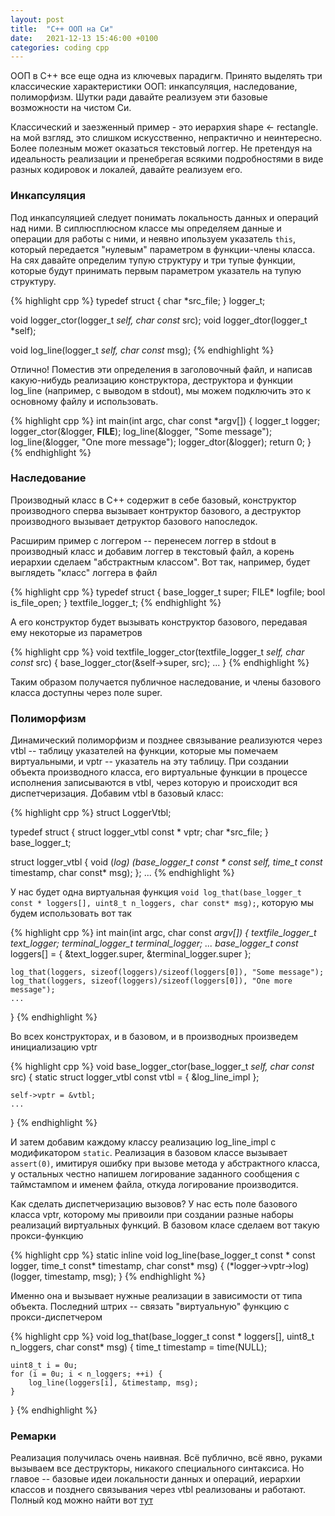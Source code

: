```yaml
---
layout: post
title:  "C++ ООП на Си"
date:   2021-12-13 15:46:00 +0100
categories: coding cpp
---
```

ООП в C++ все еще одна из ключевых парадигм. Принято выделять три классические характеристики ООП: инкапсуляция, наследование, полиморфизм. Шутки ради давайте реализуем эти базовые возможности на чистом Си.

Классический и заезженный пример - это иерархия shape <- rectangle. на мой взгляд, это слишком искусственно, непрактично и неинтересно. Более полезным может оказаться текстовый логгер. Не претендуя на идеальность реализации и пренебрегая всякими подробностями в виде разных кодировок и локалей, давайте реализуем его.

### Инкапсуляция

Под инкапсуляцией следует понимать локальность данных и операций над ними. В сиплюсплюсном классе мы определяем данные и операции для работы с ними, и неявно ипользуем указатель `this`, который передается "нулевым" параметром в функции-члены класса. На сях давайте определим тупую структуру и три тупые функции, которые будут принимать первым параметром указатель на тупую структуру.

{% highlight cpp %}
typedef struct 
{
    char *src_file;
} logger_t;

void logger_ctor(logger_t *self, char const* src);
void logger_dtor(logger_t *self);

void log_line(logger_t *self, char const* msg);
{% endhighlight %}

Отлично! Поместив эти определения в заголовочный файл, и написав какую-нибудь реализацию конструктора, деструктора и функции log_line (например, с выводом в stdout), мы можем подключить это к основному файлу и использовать.

{% highlight cpp %}
int main(int argc, char const *argv[])
{
    logger_t logger;
    logger_ctor(&logger, __FILE__);
    log_line(&logger, "Some message");
    log_line(&logger, "One more message");
    logger_dtor(&logger);
    return 0;
}
{% endhighlight %}

### Наследование

Производный класс в C++ содержит в себе базовый, конструктор производного сперва вызывает контруктор базового, а деструктор производного вызывает детруктор базового напоследок. 

Расширим пример с логгером -- перенесем логгер в stdout в производный класс и добавим логгер в текстовый файл, а корень иерархии сделаем "абстрактным классом". Вот так, например, будет выглядеть "класс" логгера в файл

{% highlight cpp %}
typedef struct {
    base_logger_t super;
    FILE* logfile;
    bool is_file_open;
} textfile_logger_t;
{% endhighlight %}

А его конструктор будет вызывать конструктор базового, передавая ему некоторые из параметров

{% highlight cpp %}
void textfile_logger_ctor(textfile_logger_t *self, char const* src) {
    base_logger_ctor(&self->super, src);
    ...
}
{% endhighlight %}

Таким образом получается публичное наследование, и члены базового класса доступны через поле super.

### Полиморфизм

Динамический полиморфизм и позднее связывание реализуются через vtbl -- таблицу указателей на функции, которые мы помечаем виртуальными, и vptr -- указатель на эту таблицу. При создании объекта производного класса, его виртуальные функции в процессе исполнения записываются в vtbl, через которую и происходит вся диспетчеризация. Добавим vtbl в базовый класс:

{% highlight cpp %}
struct LoggerVtbl;

typedef struct 
{
    struct logger_vtbl const * vptr;
    char *src_file;
} base_logger_t;

struct logger_vtbl {
    void (*log) (base_logger_t const * const self, time_t const* timestamp, char const* msg);
};
...
{% endhighlight %}

У нас будет одна виртуальная функция `void log_that(base_logger_t const * loggers[], uint8_t n_loggers, char const* msg);`, которую мы будем использовать вот так

{% highlight cpp %}
int main(int argc, char const *argv[])
{
    textfile_logger_t text_logger;
    terminal_logger_t terminal_logger;
    ...
    base_logger_t const* loggers[] = {
        &text_logger.super,
        &terminal_logger.super
    };

    log_that(loggers, sizeof(loggers)/sizeof(loggers[0]), "Some message");
    log_that(loggers, sizeof(loggers)/sizeof(loggers[0]), "One more message");
    ...
}
{% endhighlight %}

Во всех конструкторах, и в базовом, и в производных произведем инициализацию vptr

{% highlight cpp %}
void base_logger_ctor(base_logger_t *self, char const* src) {
    static struct logger_vtbl const vtbl = {
        &log_line_impl
    };

    self->vptr = &vtbl;
    ...
}
{% endhighlight %}

И затем добавим каждому классу реализацию log_line_impl с модификатором `static`. Реализация в базовом классе вызывает `assert(0)`, имитируя ошибку при вызове метода у абстрактного класса, у остальных честно напишем логирование заданного сообщения с таймстампом и именем файла, откуда логирование производится.

Как сделать диспетчеризацию вызовов? У нас есть поле базового класса vptr, которому мы привоили при создании разные наборы реализаций виртуальных функций. В базовом класе сделаем вот такую прокси-функцию

{% highlight cpp %}
static inline void log_line(base_logger_t const * const logger, time_t const* timestamp, char const* msg) {
    (*logger->vptr->log)(logger, timestamp, msg);
}
{% endhighlight %}

Именно она и вызывает нужные реализации в зависимости от типа объекта.
Последний штрих -- связать "виртуальную" функцию с прокси-диспетчером

{% highlight cpp %}
void log_that(base_logger_t const * loggers[], uint8_t n_loggers, char const* msg) {
    time_t timestamp = time(NULL);

    uint8_t i = 0u;
    for (i = 0u; i < n_loggers; ++i) {
        log_line(loggers[i], &timestamp, msg);
    }
}
{% endhighlight %}

### Ремарки

Реализация получилась очень наивная. Всё публично, всё явно, руками вызываем все деструкторы, никакого специального синтаксиса. Но главое -- базовые идеи локальности данных и операций, иерархии классов и позднего связывания через vtbl реализованы и работают. Полный код можно найти вот [тут](https://github.com/ramwoolf/c_oop_logger)

